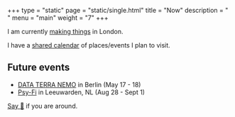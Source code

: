 +++
type = "static"
page = "static/single.html"
title = "Now"
description = " "
menu = "main"
weight = "7"
+++

I am currently [making things](../projects) in London.

I have a [shared calendar](https://calendar.google.com/calendar/embed?src=vb3ao4euc3saeoj2qambtlr5vg%40group.calendar.google.com&ctz=Europe%2FAmsterdam) of places/events I plan to visit.

## Future events

- [DATA TERRA NEMO](https://dtn.is/) in Berlin (May 17 - 18)
- [Psy-Fi](https://www.psy-fi.nl/) in Leeuwarden, NL (Aug 28 - Sept 1)

[Say 👋](https://twitter.com/nikitavoloboev) if you are around.
